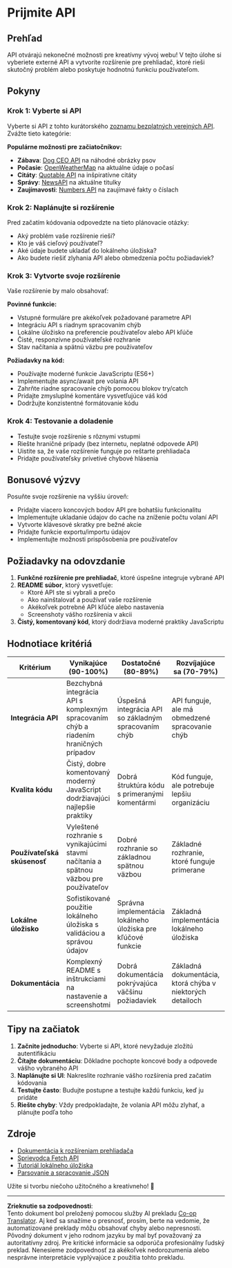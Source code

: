 <!--
CO_OP_TRANSLATOR_METADATA:
{
  "original_hash": "25b8d28b8531352d4eb67291fd7824c4",
  "translation_date": "2025-10-24T21:51:02+00:00",
  "source_file": "5-browser-extension/2-forms-browsers-local-storage/assignment.md",
  "language_code": "sk"
}
-->
# Prijmite API

## Prehľad

API otvárajú nekonečné možnosti pre kreatívny vývoj webu! V tejto úlohe si vyberiete externé API a vytvoríte rozšírenie pre prehliadač, ktoré rieši skutočný problém alebo poskytuje hodnotnú funkciu používateľom.

## Pokyny

### Krok 1: Vyberte si API
Vyberte si API z tohto kurátorského [zoznamu bezplatných verejných API](https://github.com/public-apis/public-apis). Zvážte tieto kategórie:

**Populárne možnosti pre začiatočníkov:**
- **Zábava**: [Dog CEO API](https://dog.ceo/dog-api/) na náhodné obrázky psov
- **Počasie**: [OpenWeatherMap](https://openweathermap.org/api) na aktuálne údaje o počasí
- **Citáty**: [Quotable API](https://quotable.io/) na inšpiratívne citáty
- **Správy**: [NewsAPI](https://newsapi.org/) na aktuálne titulky
- **Zaujímavosti**: [Numbers API](http://numbersapi.com/) na zaujímavé fakty o číslach

### Krok 2: Naplánujte si rozšírenie
Pred začatím kódovania odpovedzte na tieto plánovacie otázky:
- Aký problém vaše rozšírenie rieši?
- Kto je váš cieľový používateľ?
- Aké údaje budete ukladať do lokálneho úložiska?
- Ako budete riešiť zlyhania API alebo obmedzenia počtu požiadaviek?

### Krok 3: Vytvorte svoje rozšírenie
Vaše rozšírenie by malo obsahovať:

**Povinné funkcie:**
- Vstupné formuláre pre akékoľvek požadované parametre API
- Integráciu API s riadnym spracovaním chýb
- Lokálne úložisko na preferencie používateľov alebo API kľúče
- Čisté, responzívne používateľské rozhranie
- Stav načítania a spätnú väzbu pre používateľov

**Požiadavky na kód:**
- Používajte moderné funkcie JavaScriptu (ES6+)
- Implementujte async/await pre volania API
- Zahrňte riadne spracovanie chýb pomocou blokov try/catch
- Pridajte zmysluplné komentáre vysvetľujúce váš kód
- Dodržujte konzistentné formátovanie kódu

### Krok 4: Testovanie a doladenie
- Testujte svoje rozšírenie s rôznymi vstupmi
- Riešte hraničné prípady (bez internetu, neplatné odpovede API)
- Uistite sa, že vaše rozšírenie funguje po reštarte prehliadača
- Pridajte používateľsky prívetivé chybové hlásenia

## Bonusové výzvy

Posuňte svoje rozšírenie na vyššiu úroveň:
- Pridajte viacero koncových bodov API pre bohatšiu funkcionalitu
- Implementujte ukladanie údajov do cache na zníženie počtu volaní API
- Vytvorte klávesové skratky pre bežné akcie
- Pridajte funkcie exportu/importu údajov
- Implementujte možnosti prispôsobenia pre používateľov

## Požiadavky na odovzdanie

1. **Funkčné rozšírenie pre prehliadač**, ktoré úspešne integruje vybrané API
2. **README súbor**, ktorý vysvetľuje:
   - Ktoré API ste si vybrali a prečo
   - Ako nainštalovať a používať vaše rozšírenie
   - Akékoľvek potrebné API kľúče alebo nastavenia
   - Screenshoty vášho rozšírenia v akcii
3. **Čistý, komentovaný kód**, ktorý dodržiava moderné praktiky JavaScriptu

## Hodnotiace kritériá

| Kritérium | Vynikajúce (90-100%) | Dostatočné (80-89%) | Rozvíjajúce sa (70-79%) | Začiatočné (60-69%) |
|-----------|----------------------|---------------------|-------------------------|---------------------|
| **Integrácia API** | Bezchybná integrácia API s komplexným spracovaním chýb a riadením hraničných prípadov | Úspešná integrácia API so základným spracovaním chýb | API funguje, ale má obmedzené spracovanie chýb | Integrácia API má významné problémy |
| **Kvalita kódu** | Čistý, dobre komentovaný moderný JavaScript dodržiavajúci najlepšie praktiky | Dobrá štruktúra kódu s primeranými komentármi | Kód funguje, ale potrebuje lepšiu organizáciu | Slabá kvalita kódu s minimálnymi komentármi |
| **Používateľská skúsenosť** | Vyleštené rozhranie s vynikajúcimi stavmi načítania a spätnou väzbou pre používateľov | Dobré rozhranie so základnou spätnou väzbou | Základné rozhranie, ktoré funguje primerane | Slabá používateľská skúsenosť s mätúcim rozhraním |
| **Lokálne úložisko** | Sofistikované použitie lokálneho úložiska s validáciou a správou údajov | Správna implementácia lokálneho úložiska pre kľúčové funkcie | Základná implementácia lokálneho úložiska | Minimálne alebo nesprávne použitie lokálneho úložiska |
| **Dokumentácia** | Komplexný README s inštrukciami na nastavenie a screenshotmi | Dobrá dokumentácia pokrývajúca väčšinu požiadaviek | Základná dokumentácia, ktorá chýba v niektorých detailoch | Slabá alebo chýbajúca dokumentácia |

## Tipy na začiatok

1. **Začnite jednoducho**: Vyberte si API, ktoré nevyžaduje zložitú autentifikáciu
2. **Čítajte dokumentáciu**: Dôkladne pochopte koncové body a odpovede vášho vybraného API
3. **Naplánujte si UI**: Nakreslite rozhranie vášho rozšírenia pred začatím kódovania
4. **Testujte často**: Budujte postupne a testujte každú funkciu, keď ju pridáte
5. **Riešte chyby**: Vždy predpokladajte, že volania API môžu zlyhať, a plánujte podľa toho

## Zdroje

- [Dokumentácia k rozšíreniam prehliadača](https://developer.mozilla.org/docs/Mozilla/Add-ons/WebExtensions)
- [Sprievodca Fetch API](https://developer.mozilla.org/docs/Web/API/Fetch_API/Using_Fetch)
- [Tutoriál lokálneho úložiska](https://developer.mozilla.org/docs/Web/API/Window/localStorage)
- [Parsovanie a spracovanie JSON](https://developer.mozilla.org/docs/Web/JavaScript/Reference/Global_Objects/JSON)

Užite si tvorbu niečoho užitočného a kreatívneho! 🚀

---

**Zrieknutie sa zodpovednosti**:  
Tento dokument bol preložený pomocou služby AI prekladu [Co-op Translator](https://github.com/Azure/co-op-translator). Aj keď sa snažíme o presnosť, prosím, berte na vedomie, že automatizované preklady môžu obsahovať chyby alebo nepresnosti. Pôvodný dokument v jeho rodnom jazyku by mal byť považovaný za autoritatívny zdroj. Pre kritické informácie sa odporúča profesionálny ľudský preklad. Nenesieme zodpovednosť za akékoľvek nedorozumenia alebo nesprávne interpretácie vyplývajúce z použitia tohto prekladu.